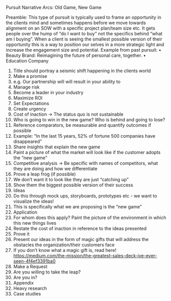 Pursuit Narrative Arcs: Old Game, New Game
 
Preamble:
This type of pursuit is typically used to frame an opportunity in the clients mind and sometimes happens before we move towards alignment on an SOW with a specific project plan/team size etc.
It gets people over the hump of “do I want to buy” not the specifics behind “what am I buying”.
When a client is seeing the smallest possible version of their opportunity this is a way to position our selves in a more strategic light and increase the engagement size and potential.
Example from past pursuit:
•	Beauty Brand: Reimagining the future of personal care, together.
•	Education Company
1.	Title should portray a seismic shift happening in the clients world 
2.	Make a promise
1.	e.g. Our partnership will will result in your ability to
1.	Manage risk
2.	Become a leader in your industry
3.	Maximize ROI
3.	Set Expectations
1.	Create urgency
2.	Cost of inaction → The status quo is not sustainable
1.	Who is going to win in the new game? Who is behind and going to lose?
2.	Reference comparators, be measurable and quantify outcomes if possible
1.	Example: “In the last 15 years, 52% of fortune 500 companies have disappeared”
4.	Share insights that explain the new game
1.	Paint a picture of what the market will look like if the customer adopts the “new game”
2.	Competitive analysis → Be specific with names of competitors, what they are doing and how we differentiate
3.	Prove a leap frog (if possible)
1.	We don’t want it to look like they are just “catching up”
4.	Show them the biggest possible version of their success
5.	Ideas 
1.	Do this through mock ups, storyboards, prototypes etc - we want to visualize the ideas!
2.	This is specifically what we are proposing is the “new game”
6.	Application
1.	For whom does this apply? Paint the picture of the environment in which this new things lives
2.	Restate the cost of inaction in reference to the ideas presented
7.	Prove it
1.	Present our ideas in the form of magic gifts that will address the obstacles the organization/their customers face
1.	If you don’t know what a magic gift is, read here! https://medium.com/the-mission/the-greatest-sales-deck-ive-ever-seen-4f4ef3391ba0
8.	Make a Request
1.	Are you willing to take the leap?
2.	Are you in?
9.	Appendix 
1.	Heavy research
2.	Case studies
